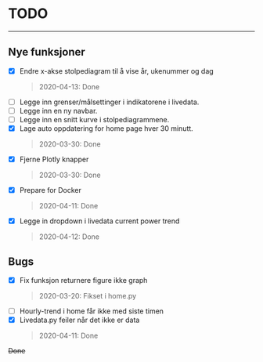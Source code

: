 # TODO

___

## Nye funksjoner

- [x] Endre x-akse stolpediagram til å vise år, ukenummer og dag
    > 2020-04-13: Done
- [ ] Legge inn grenser/målsettinger i indikatorene i livedata.
- [ ] Legge inn en ny navbar.
- [ ] Legge inn en snitt kurve i stolpediagrammene.
- [x] Lage auto oppdatering for home page hver 30 minutt.
    > 2020-03-30: Done
- [x] Fjerne Plotly knapper
    > 2020-03-30: Done
- [x] Prepare for Docker
    > 2020-04-11: Done
- [x] Legge in dropdown i livedata current power trend
    > 2020-04-12: Done

## Bugs

- [x] Fix funksjon returnere figure ikke graph
    > 2020-03-20: Fikset i home.py
- [ ] Hourly-trend i home får ikke med siste timen
- [x] Livedata.py feiler når det ikke er data
    > 2020-04-11: Done

~~Done~~
